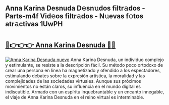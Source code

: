 ## Anna Karina Desnuda D𝚎sn𝚞dos filtr𝚊dos - Parts-m4f Vid𝚎os filtr𝚊dos - N𝚞evas f𝚘tos atr𝚊ctivas 1UwPH

# <h2><a href="http://mbcpdf.tromn.icu/?c=Anna+Karina+Desnuda">🔗👉👉👉 Anna Karina Desnuda 🔗🔗</a></h2>

[![Anna Karina Desnuda nuevo](https://i.imgur.com/pEAQMta.gif)](http://mbcpdf.tromn.icu/?c=Anna+Karina+Desnuda)
Anna Karina Desnuda, un individuo complejo y estimulante, se resiste a la descripción fácil. Su método poco ortodoxo de crear una persona en línea ha magnetizado y ofendido a los espectadores, estimulando debates sobre la expresión artística, la moralidad y las complejidades de las sociedades virtuales. Aunque sus próximos movimientos no están claros, su influencia en el mundo digital es indiscutible. Armado con un espíritu inquebrantable y un encanto innegable, el viaje de Anna Karina Desnuda en el reino virtual es interminable.
